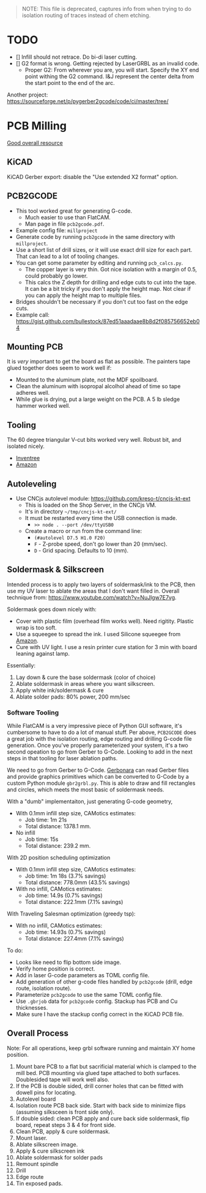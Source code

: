 > NOTE: This file is deprecated, captures info from when trying to do isolation routing of traces instead of chem etching.

# TODO

- [] Infill should not retrace.  Do bi-di laser cutting.
- [] G2 format is wrong.  Getting rejected by LaserGRBL as an invalid code.
    - Proper G2: From wherever you are, you will start. Specify the XY end point withing the G2 command.  I&J represent the center delta from the start point to the end of the arc.

Another project: https://sourceforge.net/p/pygerber2gcode/code/ci/master/tree/

# PCB Milling

[Good overall resource](https://hobbycnc.com/pc_board_isolation_routing/pc-board-isolation-routing-kicad/)

## KiCAD

KiCAD Gerber export: disable the "Use extended X2 format" option.

## PCB2GCODE

* This tool worked great for generating G-code.
    * Much easier to use than FlatCAM.
    * Man page in file `pcb2gcode.pdf`.
* Example config file: `millproject`
* Generate code by running `pcb2gcode` in the same directory with `millproject`.
* Use a short list of drill sizes, or it will use exact drill size for each part.  That can lead to a lot of tooling changes.
* You can get some parameter by editing and running `pcb_calcs.py`.
    * The copper layer is very thin.  Got nice isolation with a margin of 0.5, could probably go lower.
    * This calcs the Z depth for drilling and edge cuts to cut into the tape.  It can be a bit tricky if you don't apply the height map.  Not clear if you can apply the height map to multiple files.
* Bridges shouldn't be necessary if you don't cut too fast on the edge cuts.
* Example call: https://gist.github.com/bullestock/87ed51aaadaae8b8d2f085756652eb04

## Mounting PCB

It is *very* important to get the board as flat as possible.  The painters tape glued together does seem to work well if:
* Mounted to the aluminum plate, not the MDF spoilboard.
* Clean the aluminum with isopropal alcolhol ahead of time so tape adheres well.
* While glue is drying, put a large weight on the PCB.  A 5 lb sledge hammer worked well.

## Tooling

The 60 degree triangular V-cut bits worked very well.  Robust bit, and isolated nicely.
* [Inventree](http://192.168.0.120:8800/part/48/)
* [Amazon](https://www.amazon.com/gp/product/B08881PKBN?th=1)

## Autoleveling

* Use CNCjs autolevel module: https://github.com/kreso-t/cncjs-kt-ext
    * This is loaded on the Shop Server, in the CNCjs VM.
    * It's in directory `~/tmp/cncjs-kt-ext/`
    * It must be restarted every time the USB connection is made.
        * `>> node . --port /dev/ttyUSB0`
    * Create a macro or run from the command line:
        * `(#autolevel D7.5 H1.0 F20)`
        * `F` - Z-probe speed, don't go lower than 20 (mm/sec).
        * `D` - Grid spacing.  Defaults to 10 (mm).

## Soldermask & Silkscreen

Intended process is to apply two layers of soldermask/ink to the PCB, then use my UV laser to ablate the areas that I don't want filled in.  Overall technique from: https://www.youtube.com/watch?v=NuJlgw7E7vg.

Soldermask goes down nicely with:
* Cover with plastic film (overhead film works well). Need rigitity.  Plastic wrap is too soft.
* Use a squeegee to spread the ink.  I used Silicone squeegee from [Amazon](https://www.amazon.com/gp/product/B091KQFQVG/).
* Cure with UV light.  I use a resin printer cure station for 3 min with board leaning against lamp.

Essentially:
1. Lay down & cure the base soldermask (color of choice)
2. Ablate soldermask in areas where you want silkscreen.
3. Apply white ink/soldermask & cure
4. Ablate solder pads: 80% power, 200 mm/sec

### Software Tooling

While FlatCAM is a very impressive piece of Python GUI software, it's cumbersome to have to do a lot of manual stuff.  Per above, `PCB2GCODE` does a great job with the isolation routing, edge routing and drilling G-code file generation.  Once you've properly parameterized your system, it's a two second opeation to go from Gerber to G-Code.  Looking to add in the next steps in that tooling for laser ablation paths.

We need to go from Gerber to G-Code. [Gerbonara](https://gerbolyze.gitlab.io/gerbonara/#) can read Gerber files and provide graphics primitives which can be converted to G-Code by a custom Python module `gbr2grbl.py`.  This is able to draw and fill rectangles and circles, which meets the most basic of soldermask needs.

With a "dumb" implementaiton, just generating G-code geometry,
* With 0.1mm infill step size, CAMotics estimates:
    * Job time: 1m 21s
    * Total distance: 1378.1 mm.
* No infill
    * Job time: 15s
    * Total distance: 239.2 mm.

With 2D position scheduling optimization
* With 0.1mm infill step size, CAMotics estimates:
    * Job time: 1m 18s (3.7% savings)
    * Total distance: 778.0mm (43.5% savings)
* With no infill, CAMotics estimates:
    * Job time: 14.9s (0.7% savings)
    * Total distance: 222.1mm (7.1% savings)

With Traveling Salesman optimization (greedy tsp):
* With no infill, CAMotics estimates:
    * Job time: 14.93s (0.7% savings)
    * Total distance: 227.4mm (7.1% savings)

To do:

- Looks like need to flip bottom side image.
- Verify home position is correct.
- Add in laser G-code parameters as TOML config file.
- Add generation of other g-code files handled by `pcb2gcode` (drill, edge route, isolation route).
- Parameterize `pcb2gcode` to use the same TOML config file.
- Use `.gbrjob` data for `pcb2gcode` config.  Stackup has PCB and Cu thicknesses.
- Make sure I have the stackup config correct in the KiCAD PCB file.

## Overall Process

Note: For all operations, keep grbl software running and maintain XY home position.

1. Mount bare PCB to a flat but sacrificial material which is clamped to the mill bed.  PCB mounting via glued tape attached to both surfaces.  Doublesided tape will work well also.
2. If the PCB is double sided, drill corner holes that can be fitted with dowell pins for locating.
3. Autolevel board
4. Isolation route PCB back side.  Start with back side to minimize flips (assuming silksceen is front side only).
5. If double sided: clean PCB apply and cure back side soldermask, flip board, repeat steps 3 & 4 for front side.
6. Clean PCB, apply & cure soldermask.
8. Mount laser.
9. Ablate silkscreen image.
10. Apply & cure silkscreen ink
11. Ablate soldermask for solder pads
12. Remount spindle
13. Drill
14. Edge route
15. Tin exposed pads.
